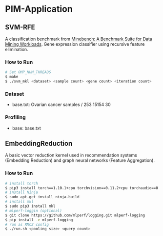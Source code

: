 # PIM-Application

## SVM-RFE
A classification benchmark from [Minebench: A Benchmark Suite for Data Mining Workloads](https://ieeexplore.ieee.org/document/4086147). Gene expression classifier using recursive feature elimination.

### How to Run
```bash
# Set OMP_NUM_THREADS
$ make
$ ./svm_mkl <dataset> <sample count> <gene count> <iteration count>
```

### Dataset
* base.txt: Ovarian cancer samples / 253 15154 30

### Profiling
* base: base.txt

## EmbeddingReduction
A basic vector reduction kernel used in recommendation systems (Embedding Reduction) and graph neural networks (Feature Aggregation).

### How to Run
```bash
# install torch
$ pip3 install torch==1.10.1+cpu torchvision==0.11.2+cpu torchaudio==0.10.1+cpu -f https://download.pytorch.org/whl/cpu/torch_stable.html
# install Ninja
$ sudo apt-get install ninja-build
# install mkl
$ sudo pip3 install mkl
# mlperf-loggin (optional)
$ git clone https://github.com/mlperf/logging.git mlperf-logging
$ pip install -e mlperf-logging
# run as RMC2 config
$ ./run.sh <pooling size> <query count>
```